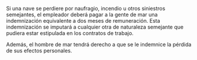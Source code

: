Si una nave se perdiere por naufragio, incendio u otros siniestros semejantes, el empleador deberá pagar a la gente de mar una indemnización equivalente a dos meses de remuneración. Esta indemnización se imputará a cualquier otra de naturaleza semejante que pudiera estar estipulada en los contratos de trabajo.

Además, el hombre de mar tendrá derecho a que se le indemnice la pérdida de sus efectos personales.